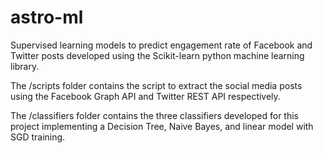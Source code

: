 # astro-ml

Supervised learning models to predict engagement rate of Facebook and Twitter posts developed using the Scikit-learn python machine learning library. 

The /scripts folder contains the script to extract the social media posts using the Facebook Graph API and Twitter REST API respectively.

The /classifiers folder contains the three classifiers developed for this project implementing a Decision Tree, Naive Bayes, and linear model with SGD training. 
